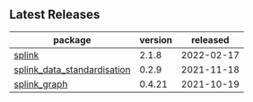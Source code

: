 ## Latest Releases
| package | version | released |
|--------------|-----------|-------------|
| [splink](https://github.com/moj-analytical-services/splink) | 2.1.8 | 2022-02-17 |
| [splink_data_standardisation](https://github.com/moj-analytical-services/splink_data_standardisation) | 0.2.9 | 2021-11-18 |
| [splink_graph](https://github.com/moj-analytical-services/splink_graph) | 0.4.21 | 2021-10-19 |
